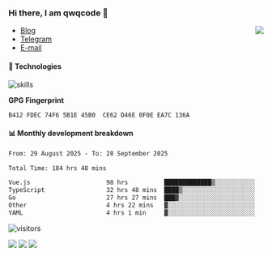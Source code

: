 <!--![](https://user-images.githubusercontent.com/22412567/89914023-fb3a6e80-dc26-11ea-82ba-5ed80e2ffb69.jpg)-->

### Hi there, I am qwqcode 👋

<img src="https://github-readme-stats.mrdulin.vercel.app/api?username=qwqcode&count_private=true&show_icons=true&hide_border=true&icon_color=586069&title_color=0366d6" align="right">

- [Blog](https://qwqaq.com/)
- [Telegram](https://t.me/qwqcode)
- [E-mail](mailto:qwqcode@gmail.com)

#### 🔧 Technologies

![skills](https://skillicons.dev/icons?i=go,ts,cs,js,java,php,py,regex,docker,git,svelte,sass,vue,nuxtjs,webpack,vite,laravel,electron,redis,vscode,visualstudio,idea,androidstudio,figma,ai,ps,pr,powershell,vim,bash&theme=light)

**GPG Fingerprint**

```
B412 FDEC 74F6 5B1E 45B0  CE62 D46E 0F0E EA7C 136A
```

#### 📊 Monthly development breakdown

<!--START_SECTION:waka-->

```txt
From: 29 August 2025 - To: 28 September 2025

Total Time: 184 hrs 48 mins

Vue.js                     98 hrs          █████████████▒░░░░░░░░░░░   53.03 %
TypeScript                 32 hrs 48 mins  ████▒░░░░░░░░░░░░░░░░░░░░   17.75 %
Go                         27 hrs 27 mins  ███▓░░░░░░░░░░░░░░░░░░░░░   14.86 %
Other                      4 hrs 22 mins   ▓░░░░░░░░░░░░░░░░░░░░░░░░   02.37 %
YAML                       4 hrs 1 min     ▓░░░░░░░░░░░░░░░░░░░░░░░░   02.18 %
```

<!--END_SECTION:waka-->

![visitors](https://visitor-badge.laobi.icu/badge?page_id=qwqcode.visitor-badge)

<p>
  <img src="https://api.githubtrends.io/user/svg/qwqcode/langs?time_range=one_year&theme=classic" />
  <img src="https://api.githubtrends.io/user/svg/qwqcode/repos?time_range=one_year&theme=classic" />
  <img src="https://github-readme-stats.vercel.app/api/top-langs?username=qwqcode&show_icons=true&locale=en&layout=compact&hide=html&langs_count=20" />
</p>

